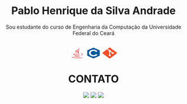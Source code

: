 <div align="center"> 
<h1>Pablo Henrique da Silva Andrade</h1>

Sou estudante do curso de Engenharia da Computação da Universidade Federal do Ceará 
</div>

<div align="center"> 
  <div style="display: inline_block"><br>
  <img align="center" alt="Java icon" height="30" width="40" src="https://raw.githubusercontent.com/devicons/devicon/master/icons/java/java-plain.svg">
  <img align="center" alt="C icon" height="30" width="40" src="https://raw.githubusercontent.com/devicons/devicon/master/icons/c/c-plain.svg">
  <img align="center" alt="Git icon" height="30" width="40" src="https://raw.githubusercontent.com/devicons/devicon/master/icons/git/git-original.svg">


</div>
<div aligh="center">
<h1>CONTATO</h1>
    <a href ="https://www.instagram.com/_pabllo_henrique/" target ="_blank"><img src="https://img.shields.io/badge/-Instagram-black?style=for-the-badge&logo=instagram&logoColor=white"></a>
    <a href ="https://www.linkedin.com/in/pablo-henrique-3b5364268/" target = "_blank"><img src="https://img.shields.io/badge/-LinkedIn-black?style=for-the-badge&logo=linkedin&logoColor=white"></a>
    <a href ="mailto:pablobreak2017@alu.ufc.br" target = "_blank"><img src="https://img.shields.io/badge/-Gmail-black?style=for-the-badge&logo=gmail&logoColor=white"></a>
    
</div>

